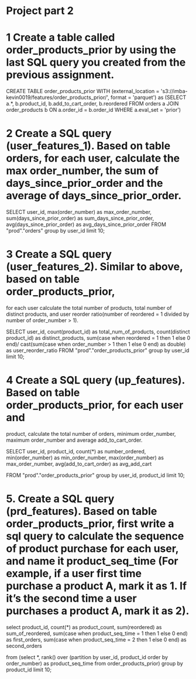 # **Project part 2**

# 1 Create a table called order_products_prior by using the last SQL query you created from the previous assignment. 


CREATE TABLE order_products_prior WITH (external_location = 's3://imba-kevin0019/features/order_products_prior/', format = 'parquet')
as (SELECT a.*, b.product_id,
b.add_to_cart_order,
b.reordered FROM orders a
JOIN order_products b
ON a.order_id = b.order_id
WHERE a.eval_set = 'prior')


# 2 Create a SQL query (user_features_1). Based on table orders, for each user, calculate the max order_number, the sum of days_since_prior_order and the average of days_since_prior_order.

SELECT user_id,
    max(order_number) as max_order_number,
    sum(days_since_prior_order) as sum_days_since_prior_order,
    avg(days_since_prior_order) as avg_days_since_prior_order
FROM "prod"."orders" 
group by user_id
limit 10;


# 3 Create a SQL query (user_features_2). Similar to above, based on table order_products_prior,
for each user calculate the total number of products, total number of distinct products, and user
reorder ratio(number of reordered = 1 divided by number of order_number > 1).


SELECT user_id,
    count(product_id) as total_num_of_products,
    count(distinct product_id) as distinct_products,
    sum(case when reordered = 1 then 1 else 0 end)/
    cast(sum(case when order_number > 1 then 1 else 0 end) as double) as user_reorder_ratio
FROM "prod"."order_products_prior"
group by user_id
limit 10;


# 4 Create a SQL query (up_features). Based on table order_products_prior, for each user and
product, calculate the total number of orders, minimum order_number, maximum
order_number and average add_to_cart_order.

SELECT user_id,
    product_id,
    count(*) as number_ordered, 
    min(order_number) as min_order_number,
    max(order_number) as max_order_number,
    avg(add_to_cart_order) as avg_add_cart
    
FROM "prod"."order_products_prior"
group by user_id, product_id
limit 10;





# 5. Create a SQL query (prd_features). Based on table order_products_prior, first write a sql query to calculate the sequence of product purchase for each user, and name it product_seq_time (For example, if a user first time purchase a product A, mark it as 1. If it’s the second time a user purchases a product A, mark it as 2).



select 
    product_id,
    count(*) as product_count,
    sum(reordered) as sum_of_reordered,
    sum(case when product_seq_time = 1 then 1 else 0 end) as first_orders,
    sum(case when product_seq_time = 2 then 1 else 0 end) as second_orders

from 
(select *, 
    rank() over (partition by user_id, product_id
                order by order_number) as product_seq_time
from order_products_prior)
group by product_id
limit 10;






